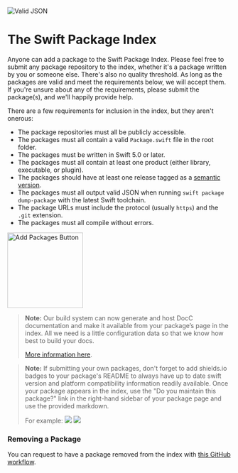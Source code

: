 ![Valid JSON](https://github.com/SwiftPackageIndex/PackageList/workflows/Valid%20JSON/badge.svg)

# The Swift Package Index

Anyone can add a package to the Swift Package Index. Please feel free to submit any package repository to the index, whether it's a package written by you or someone else. There's also no quality threshold. As long as the packages are valid and meet the requirements below, we will accept them. If you're unsure about any of the requirements, please submit the package(s), and we'll happily provide help.

There are a few requirements for inclusion in the index, but they aren't onerous:

- The package repositories must all be publicly accessible.
- The packages must all contain a valid `Package.swift` file in the root folder.
- The packages must be written in Swift 5.0 or later.
- The packages must all contain at least one product (either library, executable, or plugin).
- The packages should have at least one release tagged as a [semantic version](https://semver.org/).
- The packages must all output valid JSON when running `swift package dump-package` with the latest Swift toolchain.
- The package URLs must include the protocol (usually `https`) and the `.git` extension.
- The packages must all compile without errors.

<a href="https://github.com/SwiftPackageIndex/PackageList/issues/new/choose"><img src="https://user-images.githubusercontent.com/5180/156020907-8bebd0ca-c1ca-4a6f-9771-11a4037002a3.png" width="170" alt="Add Packages Button"></a>

> **Note:** Our build system can now generate and host DocC documentation and make it available from your package’s page in the index. All we need is a little configuration data so that we know how best to build your docs.
>
> [More information here](https://blog.swiftpackageindex.com/posts/auto-generating-auto-hosting-and-auto-updating-docc-documentation/).

> **Note:** If submitting your own packages, don't forget to add shields.io badges to your package's README to always have up to date swift version and platform compatibility information readily available. Once your package appears in the index, use the "Do you maintain this package?" link in the right-hand sidebar of your package page and use the provided markdown.
>
> For example: [![](https://img.shields.io/endpoint?url=https%3A%2F%2Fswiftpackageindex.com%2Fapi%2Fpackages%2Fdaveverwer%2FLeftPad%2Fbadge%3Ftype%3Dplatforms)](https://swiftpackageindex.com/daveverwer/LeftPad) [![](https://img.shields.io/endpoint?url=https%3A%2F%2Fswiftpackageindex.com%2Fapi%2Fpackages%2Fdaveverwer%2FLeftPad%2Fbadge%3Ftype%3Dswift-versions)](https://swiftpackageindex.com/daveverwer/LeftPad)

### Removing a Package

You can request to have a package removed from the index with [this GitHub workflow](https://github.com/SwiftPackageIndex/PackageList/issues/new/choose).
